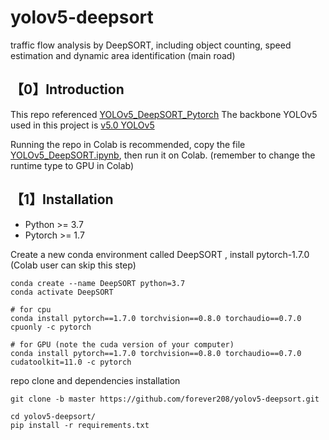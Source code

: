 # yolov5-deepsort
traffic flow analysis by DeepSORT, including object counting, speed estimation and dynamic area identification (main road)

 

## 【0】Introduction
This repo referenced [YOLOv5_DeepSORT_Pytorch](https://github.com/mikel-brostrom/Yolov5_DeepSort_Pytorch)
The backbone YOLOv5 used in this project is  [v5.0 YOLOv5](https://github.com/ultralytics/yolov5/releases/tag/v5.0)


Running the repo in Colab is recommended, copy the file [YOLOv5_DeepSORT.ipynb](https://colab.research.google.com/drive/1AEAgVhDKNsmUmmDRG9dP9y4VToC4pVn1?usp=sharing), then run it on Colab. (remember to change the runtime type to GPU in Colab)




## 【1】Installation 

* Python >= 3.7
* Pytorch >= 1.7

Create a new conda environment called DeepSORT , install pytorch-1.7.0 (Colab user can skip this step) 
```
conda create --name DeepSORT python=3.7
conda activate DeepSORT

# for cpu
conda install pytorch==1.7.0 torchvision==0.8.0 torchaudio==0.7.0 cpuonly -c pytorch

# for GPU (note the cuda version of your computer)
conda install pytorch==1.7.0 torchvision==0.8.0 torchaudio==0.7.0 cudatoolkit=11.0 -c pytorch

```

repo clone and dependencies installation 
```
git clone -b master https://github.com/forever208/yolov5-deepsort.git

cd yolov5-deepsort/
pip install -r requirements.txt

```


